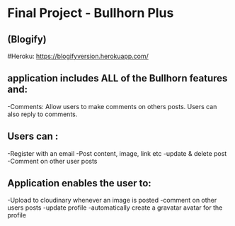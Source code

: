 # Final Project - Bullhorn Plus
## (Blogify)

#Heroku: https://blogifyversion.herokuapp.com/

##  application includes ALL of the Bullhorn features and:

-Comments: Allow users to make comments on others posts. Users can also reply to comments.

## Users can :

-Register with an email
-Post content, image, link etc
-update & delete post
-Comment on other user posts

## Application enables the user to:

-Upload to cloudinary whenever an image is posted
-comment on other users posts
-update profile
-automatically create a gravatar avatar for the profile
